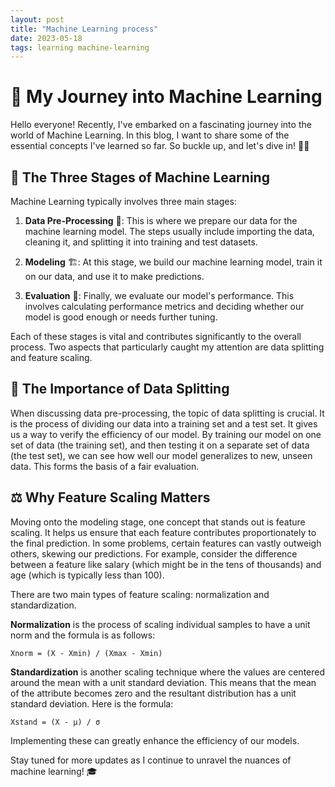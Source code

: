 ```yaml
---
layout: post
title: "Machine Learning process"
date: 2023-05-18
tags: learning machine-learning
---
```


# 🚀 My Journey into Machine Learning

Hello everyone! Recently, I've embarked on a fascinating journey into the world of Machine Learning. In this blog, I want to share some of the essential concepts I've learned so far. So buckle up, and let's dive in! 🏊‍♀️

## 🧩 The Three Stages of Machine Learning

Machine Learning typically involves three main stages:

1. **Data Pre-Processing** 🧹: This is where we prepare our data for the machine learning model. The steps usually include importing the data, cleaning it, and splitting it into training and test datasets.

2. **Modeling** 🏗️: At this stage, we build our machine learning model, train it on our data, and use it to make predictions.

3. **Evaluation** 🎯: Finally, we evaluate our model's performance. This involves calculating performance metrics and deciding whether our model is good enough or needs further tuning.

Each of these stages is vital and contributes significantly to the overall process. Two aspects that particularly caught my attention are data splitting and feature scaling.

## 🔄 The Importance of Data Splitting

When discussing data pre-processing, the topic of data splitting is crucial. It is the process of dividing our data into a training set and a test set. It gives us a way to verify the efficiency of our model. By training our model on one set of data (the training set), and then testing it on a separate set of data (the test set), we can see how well our model generalizes to new, unseen data. This forms the basis of a fair evaluation.

## ⚖️ Why Feature Scaling Matters

Moving onto the modeling stage, one concept that stands out is feature scaling. It helps us ensure that each feature contributes proportionately to the final prediction. In some problems, certain features can vastly outweigh others, skewing our predictions. For example, consider the difference between a feature like salary (which might be in the tens of thousands) and age (which is typically less than 100).

There are two main types of feature scaling: normalization and standardization.

**Normalization** is the process of scaling individual samples to have a unit norm and the formula is as follows:

`Xnorm = (X - Xmin) / (Xmax - Xmin)`

**Standardization** is another scaling technique where the values are centered around the mean with a unit standard deviation. This means that the mean of the attribute becomes zero and the resultant distribution has a unit standard deviation. Here is the formula:

`Xstand = (X - μ) / σ`

Implementing these can greatly enhance the efficiency of our models.

Stay tuned for more updates as I continue to unravel the nuances of machine learning! 🎓
